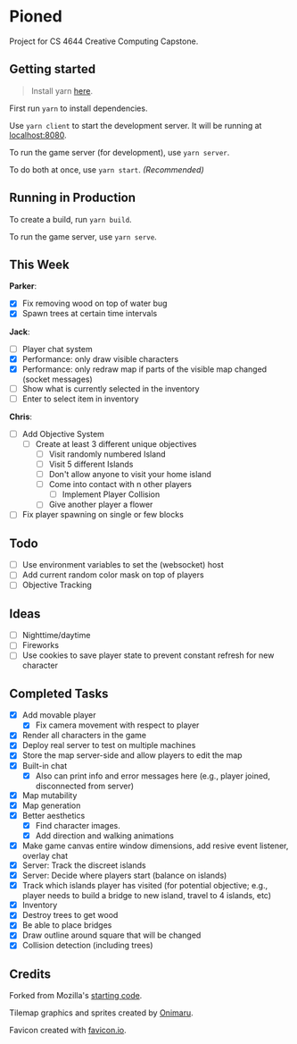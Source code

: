# Pioned

Project for CS 4644 Creative Computing Capstone.

## Getting started

> Install yarn [here](https://yarnpkg.com/en/docs/install).

First run `yarn` to install dependencies.

Use `yarn client` to start the development server. It will be running at [localhost:8080](http://localhost:8080/).

To run the game server (for development), use `yarn server`.

To do both at once, use `yarn start`. *(Recommended)*

## Running in Production

To create a build, run `yarn build`.

To run the game server, use `yarn serve`.

## This Week

**Parker**:
- [x] Fix removing wood on top of water bug
- [x] Spawn trees at certain time intervals

**Jack**:
- [ ] Player chat system
- [x] Performance: only draw visible characters
- [x] Performance: only redraw map if parts of the visible map changed (socket messages)
- [ ] Show what is currently selected in the inventory
- [ ] Enter to select item in inventory

**Chris**:
- [ ] Add Objective System
    - [ ] Create at least 3 different unique objectives
        - [ ] Visit randomly numbered Island
        - [ ] Visit 5 different Islands
        - [ ] Don't allow anyone to visit your home island
        - [ ] Come into contact with n other players
            - [ ] Implement Player Collision
        - [ ] Give another player a flower
- [ ] Fix player spawning on single or few blocks

## Todo
- [ ] Use environment variables to set the (websocket) host
- [ ] Add current random color mask on top of players
- [ ] Objective Tracking 

## Ideas
- [ ] Nighttime/daytime
- [ ] Fireworks
- [ ] Use cookies to save player state to prevent constant refresh for new character

## Completed Tasks
- [x] Add movable player
    - [x] Fix camera movement with respect to player
- [x] Render all characters in the game
- [x] Deploy real server to test on multiple machines
- [x] Store the map server-side and allow players to edit the map
- [x] Built-in chat
    - [x] Also can print info and error messages here (e.g., player joined, disconnected from server)
- [x] Map mutability
- [x] Map generation
- [x] Better aesthetics
    - [x] Find character images.
    - [x] Add direction and walking animations
- [x] Make game canvas entire window dimensions, add resive event listener, overlay chat
- [x] Server: Track the discreet islands
- [x] Server: Decide where players start (balance on islands)
- [x] Track which islands player has visited (for potential objective; e.g., player needs to build a bridge to new island, travel to 4 islands, etc)
- [x] Inventory
- [x] Destroy trees to get wood
- [x] Be able to place bridges
- [x] Draw outline around square that will be changed
- [x] Collision detection (including trees)

## Credits

Forked from Mozilla's [starting code](https://github.com/mozdevs/gamedev-js-tiles).

Tilemap graphics and sprites created by [Onimaru](https://onimaru.itch.io/green-valley-map-pack).

Favicon created with [favicon.io](https://favicon.io/).
